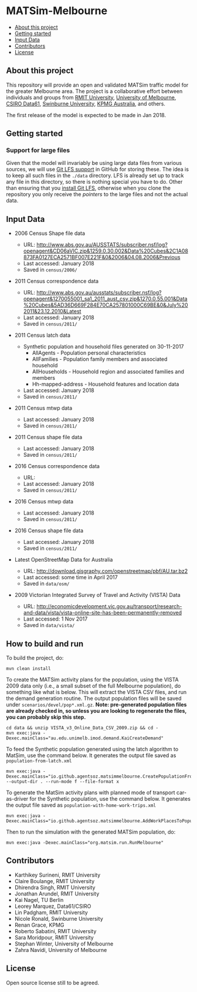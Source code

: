 # MATSim-Melbourne

* [About this project](#about-this-project)
* [Getting started](#getting-started)
* [Input Data](#input-data)
* [Contributors](#contributors)
* [License](#license)


## About this project

This repository will provide an open and validated MATSim traffic model for the greater Melbourne area. The project is a collaborative effort between individuals and groups from [RMIT University](http://www.rmit.edu.au), [University of Melbourne](http://www.unimelb.edu.au/), [CSIRO Data61](http://data61.csiro.au/), [Swinburne University](http://www.swinburne.edu.au/), [KPMG Australia](https://home.kpmg.com/au/en/home.html), and others.

The first release of the model is expected to be made in Jan 2018.


## Getting started

### Support for large files

Given that the model will invariably be using large data files from various sources, we will use [Git LFS support](https://help.github.com/articles/versioning-large-files/) in GitHub for storing these. The idea is to keep all such files in the `./data` directory. LFS is already set up to track any file in this directory, so there is nothing special 
you have to do. Other than ensuring that you [install Git LFS](https://help.github.com/articles/installing-git-large-file-storage/), otherwise when you clone the repository you only receive the *pointers* to the large files and not the actual data.


## Input Data

* 2006 Census Shape file data
  * URL: http://www.abs.gov.au/AUSSTATS/subscriber.nsf/log?openagent&CD06aVIC.zip&1259.0.30.002&Data%20Cubes&2C1A08873FA0127ECA2571BF007E221F&0&2006&04.08.2006&Previous
  * Last accessed: January 2018
  * Saved in `census/2006/`  

* 2011 Census correspondence data
  * URL: http://www.abs.gov.au/ausstats/subscriber.nsf/log?openagent&1270055001_sa1_2011_aust_csv.zip&1270.0.55.001&Data%20Cubes&5AD36D669F284E70CA257801000C69BE&0&July%202011&23.12.2010&Latest
  * Last accessed: January 2018
  * Saved in `census/2011/`

* 2011 Census latch data
  * Synthetic population and household files generated on 30-11-2017
    * AllAgents - Population personal characteristics
	* AllFamilies - Population family members and associated household
	* AllHouseholds - Household region and associated families and members
	* Hh-mapped-address - Household features and location data
  * Last accessed: January 2018
  * Saved in `census/2011/`

* 2011 Census mtwp data

  * Last accessed: January 2018
  * Saved in `census/2011/`

* 2011 Census shape file data

  * Last accessed: January 2018
  * Saved in `census/2011/`
  
* 2016 Census correspondence data
  * URL:
  * Last accessed: January 2018
  * Saved in `census/2011/`

* 2016 Census mtwp data

  * Last accessed: January 2018
  * Saved in `census/2011/`

* 2016 Census shape file data

  * Last accessed: January 2018
  * Saved in `census/2011/`

* Latest OpenStreetMap Data for Australia  
  * URL: http://download.gisgraphy.com/openstreetmap/pbf/AU.tar.bz2
  * Last accessed: some time in April 2017 
  * Saved in `data/osm/`


* 2009 Victorian Integrated Survey of Travel and Activity (VISTA) Data
  * URL: http://economicdevelopment.vic.gov.au/transport/research-and-data/vista/vista-online-site-has-been-permanently-removed
  * Last accessed: 1 Nov 2017
  * Saved in `data/vista/`

## How to build and run

To build the project, do:
```concept
mvn clean install
```

To create the MATSim activity plans for the population, using the VISTA 2009 data only (i.e., a small 
subset of the full Melbourne population), do something like what is below. This will extract the VISTA CSV files, 
and run the demand generation routine. The output population files will be saved under `scenarios/devel/pop*.xml.gz`. 
**Note: pre-generated population files are already checked in, so unless you are looking to regenerate the 
files, you can probably skip this step.**

```concept
cd data && unzip VISTA_v3_Online_Data_CSV_2009.zip && cd -
mvn exec:java -Dexec.mainClass="au.edu.unimelb.imod.demand.KaiCreateDemand"
```

To feed the Synthetic population generated using the latch algorithm to MatSim, use the command below. It generates the output file
saved as `population-from-latch.xml`
```concept
mvn exec:java -Dexec.mainClass="io.github.agentsoz.matsimmelbourne.CreatePopulationFromLatch" --output-dir . --run-mode f --file-format x
```

To generate the MatSim activity plans with planned mode of transport car-as-driver for the Synthetic population, use the command below. 
It generates the output file saved as `population-with-home-work-trips.xml`
```concept
mvn exec:java -Dexec.mainClass="io.github.agentsoz.matsimmelbourne.AddWorkPlacesToPopulation"
```

Then to run the simulation with the generated MATSim population, do:
```concept
mvn exec:java -Dexec.mainClass="org.matsim.run.RunMelbourne"
```

## Contributors

* Karthikey Surineni, RMIT University
* Claire Boulange, RMIT University
* Dhirendra Singh, RMIT University
* Jonathan Arundel, RMIT University
* Kai Nagel, TU Berlin
* Leorey Marquez, Data61/CSIRO
* Lin Padgham, RMIT University
* Nicole Ronald, Swinburne University
* Renan Grace, KPMG 
* Roberto Sabatini, RMIT University 
* Sara Moridpour, RMIT University 
* Stephan Winter, University of Melbourne 
* Zahra Navidi, University of Melbourne

## License

Open source license still to be agreed.

